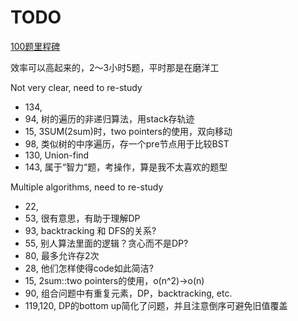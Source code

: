# TODO

[100题里程碑](https://drive.google.com/open?id=0B0BJAgFiD4jINXdJQkRoZE9nVlE)

效率可以高起来的，2～3小时5题，平时那是在磨洋工

Not very clear, need to re-study

* 134,
* 94, 树的遍历的非递归算法，用stack存轨迹
* 15, 3SUM(2sum)时，two pointers的使用，双向移动
* 98, 类似树的中序遍历，存一个pre节点用于比较BST
* 130, Union-find
* 143, 属于“智力“题，考操作，算是我不太喜欢的题型

Multiple algorithms, need to re-study

* 22,
* 53, 很有意思，有助于理解DP
* 93, backtracking 和 DFS的关系?
* 55, 别人算法里面的逻辑？贪心而不是DP?
* 80, 最多允许存2次
* 28, 他们怎样使得code如此简洁?
* 15, 2sum::two pointers的使用，o(n^2)->o(n)
* 90, 组合问题中有重复元素，DP，backtracking, etc.
* 119,120, DP的bottom up简化了问题，并且注意倒序可避免旧值覆盖
